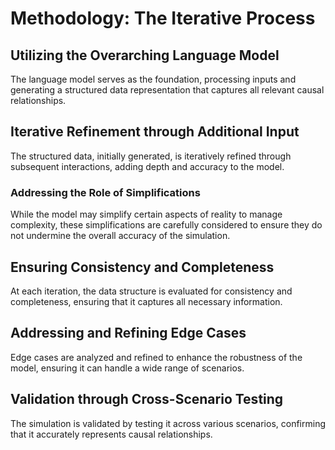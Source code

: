 # Methodology: The Iterative Process

## Utilizing the Overarching Language Model
The language model serves as the foundation, processing inputs and generating a structured data representation that captures all relevant causal relationships.

## Iterative Refinement through Additional Input
The structured data, initially generated, is iteratively refined through subsequent interactions, adding depth and accuracy to the model.

### Addressing the Role of Simplifications
While the model may simplify certain aspects of reality to manage complexity, these simplifications are carefully considered to ensure they do not undermine the overall accuracy of the simulation.

## Ensuring Consistency and Completeness
At each iteration, the data structure is evaluated for consistency and completeness, ensuring that it captures all necessary information.

## Addressing and Refining Edge Cases
Edge cases are analyzed and refined to enhance the robustness of the model, ensuring it can handle a wide range of scenarios.

## Validation through Cross-Scenario Testing
The simulation is validated by testing it across various scenarios, confirming that it accurately represents causal relationships.
